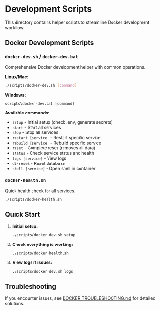 # Development Scripts

This directory contains helper scripts to streamline Docker development workflow.

## Docker Development Scripts

### `docker-dev.sh` / `docker-dev.bat`
Comprehensive Docker development helper with common operations.

**Linux/Mac:**
```bash
./scripts/docker-dev.sh [command]
```

**Windows:**
```cmd
scripts\docker-dev.bat [command]
```

**Available commands:**
- `setup` - Initial setup (check .env, generate secrets)
- `start` - Start all services
- `stop` - Stop all services  
- `restart [service]` - Restart specific service
- `rebuild [service]` - Rebuild specific service
- `reset` - Complete reset (removes all data)
- `status` - Check service status and health
- `logs [service]` - View logs
- `db-reset` - Reset database
- `shell [service]` - Open shell in container

### `docker-health.sh`
Quick health check for all services.

```bash
./scripts/docker-health.sh
```

## Quick Start

1. **Initial setup:**
   ```bash
   ./scripts/docker-dev.sh setup
   ```

2. **Check everything is working:**
   ```bash
   ./scripts/docker-health.sh
   ```

3. **View logs if issues:**
   ```bash
   ./scripts/docker-dev.sh logs
   ```

## Troubleshooting

If you encounter issues, see [DOCKER_TROUBLESHOOTING.md](../DOCKER_TROUBLESHOOTING.md) for detailed solutions.